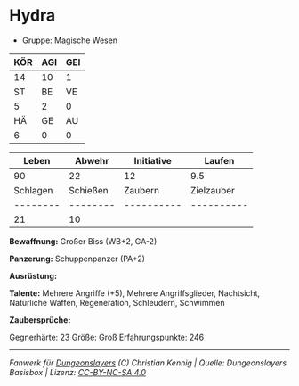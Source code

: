 # Hydra  
- Gruppe: Magische Wesen  

| KÖR | AGI | GEI |  
| --- | --- | --- |  
| 14  | 10  | 1   |
| ST  | BE  | VE  |  
| 5   | 2   | 0   |
| HÄ  | GE  | AU  |  
| 6   | 0   | 0   |


| Leben    | Abwehr   | Initiative | Laufen     |
| -------- | -------- | ---------- | ---------- |
| 90       | 22       | 12         | 9.5        |
| Schlagen | Schießen | Zaubern    | Zielzauber |
| -------- | -------- | ---------- | ---------- |
| 21       | 10       |            |            |

**Bewaffnung:**
Großer Biss (WB+2, GA-2)

**Panzerung:**
Schuppenpanzer (PA+2)

**Ausrüstung:**


**Talente:**
Mehrere Angriffe (+5), Mehrere Angriffsglieder, Nachtsicht, Natürliche Waffen, Regeneration, Schleudern, Schwimmen

**Zaubersprüche:**


Gegnerhärte: 23
Größe: Groß
Erfahrungspunkte: 246



___
*Fanwerk für [Dungeonslayers](https://www.dungeonslayers.net/) (C) Christian Kennig | Quelle: Dungeonslayers Basisbox | Lizenz: [CC-BY-NC-SA 4.0](https://creativecommons.org/licenses/by-nc-sa/4.0/deed.de)*